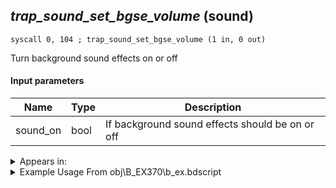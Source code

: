 ## *trap_sound_set_bgse_volume* (sound)

`syscall 0, 104 ; trap_sound_set_bgse_volume (1 in, 0 out)`

Turn background sound effects on or off

#### Input parameters
| Name | Type | Description
|------|------|------------
| sound_on   | bool   | If background sound effects should be on or off




<details>
	<summary>Appears in:</summary>
| filename | Entity (obj)
|----------|-------------
| obj\B_EX370\b_ex.bdscript       | ((B) Zexion (Absent Silhouette))          

</details>

<details>
	<summary>Example Usage From obj\B_EX370\b_ex.bdscript</summary>
```
L12020:
 popToSp 0
 pushImm 0
 syscall 0, 104 ; trap_sound_set_bgse_volume (1 in, 0 out)
 ret
```
</details>

